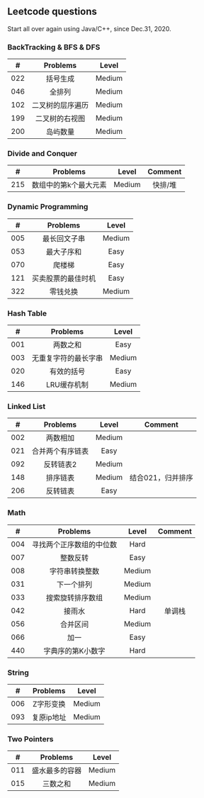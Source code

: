 ## Leetcode questions

Start all over again using Java/C++, since Dec.31, 2020.

### BackTracking & BFS & DFS
|#|Problems|Level|
|:-:|:-: | :-: |
|022|括号生成|Medium|
|046|全排列|Medium|
|102|二叉树的层序遍历|Medium|
|199|二叉树的右视图|Medium|
|200|岛屿数量|Medium|

### Divide and Conquer
|#|Problems|Level|Comment|
|:-:|:-: | :-: | :-: |
|215|数组中的第k个最大元素|Medium|快排/堆|

### Dynamic Programming
|#|Problems|Level|
|:-:|:-: | :-: |
|005|最长回文子串|Medium|
|053|最大子序和|Easy|
|070|爬楼梯|Easy|
|121|买卖股票的最佳时机|Easy|
|322|零钱兑换|Medium|

### Hash Table
|#|Problems|Level|
|:-:|:-: | :-: |
|001|两数之和|Easy|
|003|无重复字符的最长字串|Medium|
|020|有效的括号|Easy|
|146|LRU缓存机制|Medium|

### Linked List
|#|Problems|Level|Comment|
|:-:|:-: | :-: |:-: |
|002|两数相加|Medium||
|021|合并两个有序链表|Easy||
|092|反转链表2|Medium||
|148|排序链表|Medium|结合021，归并排序|
|206|反转链表|Easy||

### Math
|#|Problems|Level|Comment|
|:-:|:-: | :-: |:-: |
|004|寻找两个正序数组的中位数|Hard||
|007|整数反转|Easy||
|008|字符串转换整数|Medium||
|031|下一个排列|Medium||
|033|搜索旋转排序数组|Medium||
|042|接雨水|Hard|单调栈|
|056|合并区间|Medium||
|066|加一|Easy||
|440|字典序的第K小数字|Hard||

### String
|#|Problems|Level|
|:-:|:-: | :-: |
|006|Z字形变换|Medium|
|093|复原ip地址|Medium|

### Two Pointers
|#|Problems|Level|
|:-:|:-: | :-: |
|011|盛水最多的容器|Medium|
|015|三数之和|Medium|
